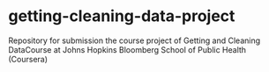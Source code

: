 getting-cleaning-data-project
=============================

Repository for submission the course project of Getting and Cleaning DataCourse at Johns Hopkins Bloomberg School of Public Health (Coursera)

